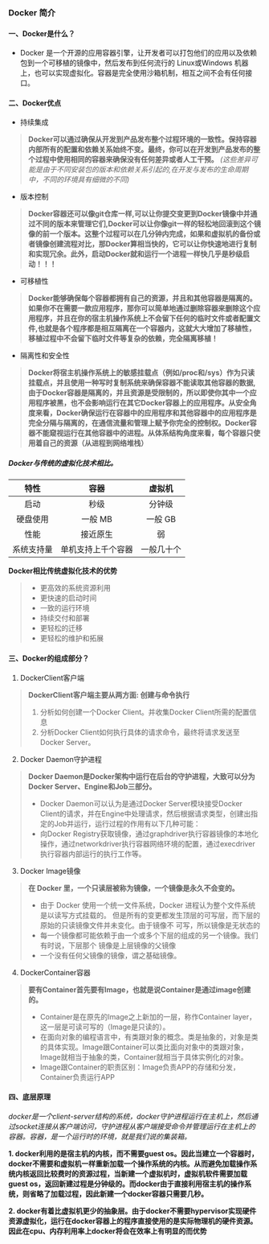 ### Docker 简介

#### **一、Docker是什么？** 

+ Docker 是一个开源的应用容器引擎，让开发者可以打包他们的应用以及依赖包到一个可移植的镜像中，然后发布到任何流行的 Linux或Windows 机器上，也可以实现虚拟化。容器是完全使用沙箱机制，相互之间不会有任何接口。

#### **二、Docker优点**

+ 持续集成
 >  **Docker可以通过确保从开发到产品发布整个过程环境的一致性。保持容器内部所有的配置和依赖关系始终不变。最终，你可以在开发到产品发布的整个过程中使用相同的容器来确保没有任何差异或者人工干预。**
 *(这些差异可能是由于不同安装包的版本和依赖关系引起的,在开发与发布的生命周期中，不同的环境具有细微的不同)*

+ 版本控制
 > **Docker容器还可以像git仓库一样,可以让你提交变更到Docker镜像中并通过不同的版本来管理它们,Docker可以让你像git一样的轻松地回滚到这个镜像的前一个版本。这整个过程可以在几分钟内完成，如果和虚拟机的备份或者镜像创建流程对比，那Docker算相当快的，它可以让你快速地进行复制和实现冗余。此外，启动Docker就和运行一个进程一样快几乎是秒级启动！！！**

+ 可移植性
 > **Docker能够确保每个容器都拥有自己的资源，并且和其他容器是隔离的。如果你不在需要一款应用程序，那你可以简单地通过删除容器来删除这个应用程序，并且在你的宿主机操作系统上不会留下任何的临时文件或者配置文件,也就是各个程序都是相互隔离在一个容器内，这就大大增加了移植性，移植过程中不会留下临时文件等复杂的依赖，完全隔离移植！**

+ 隔离性和安全性
 > **Docker将宿主机操作系统上的敏感挂载点（例如/proc和/sys）作为只读挂载点，并且使用一种写时复制系统来确保容器不能读取其他容器的数据,由于Docker容器是隔离的，并且资源是受限制的，所以即使你其中一个应用程序被黑，也不会影响运行在其它Docker容器上的应用程序。从安全角度来看，Docker确保运行在容器中的应用程序和其他容器中的应用程序是完全分隔与隔离的，在通信流量和管理上赋予你完全的控制权。Docker容器不能窥视运行在其他容器中的进程。从体系结构角度来看，每个容器只使用着自己的资源（从进程到网络堆栈）**

##### Docker与传统的虚拟化技术相比。
| 特性 | 容器 | 虚拟机 |
| :----:| :----: | :----: |
| 启动 | 秒级 | 分钟级 |
| 硬盘使用 | 一般 MB | 一般 GB |
| 性能 | 接近原生 | 弱 |
| 系统支持量 | 单机支持上千个容器 | 一般几十个 |

**Docker相比传统虚拟化技术的优势**
 > + 更高效的系统资源利用
 > + 更快速的启动时间
 > + 一致的运行环境
 > + 持续交付和部署
 > + 更轻松的迁移
 > + 更轻松的维护和拓展
 
#### **三、Docker的组成部分？** 

1. DockerClient客户端
 > **DockerClient客户端主要从两方面: 创建与命令执行**
 > 1. 分析如何创建一个Docker Client。并收集Docker Client所需的配置信息
 > 2. 分析Docker Client如何执行具体的请求命令，最终将请求发送至Docker Server。

2. Docker Daemon守护进程
 > **Docker Daemon是Docker架构中运行在后台的守护进程，大致可以分为Docker Server、Engine和Job三部分。**
 > + Docker Daemon可以认为是通过Docker Server模块接受Docker Client的请求，并在Engine中处理请求，然后根据请求类型，创建出指定的Job并运行，运行过程的作用有以下几种可能：
 > + 向Docker Registry获取镜像，通过graphdriver执行容器镜像的本地化操作，通过networkdriver执行容器网络环境的配置，通过execdriver执行容器内部运行的执行工作等。

3. Docker Image镜像
 > **在 Docker 里，一个只读层被称为镜像，一个镜像是永久不会变的。**
 > + 由于 Docker 使用一个统一文件系统，Docker 进程认为整个文件系统是以读写方式挂载的。 但是所有的变更都发生顶层的可写层，而下层的原始的只读镜像文件并未变化。由于镜像不 可写，所以镜像是无状态的
 > + 每一个镜像都可能依赖于由一个或多个下层的组成的另一个镜像。我们有时说，下层那个 镜像是上层镜像的父镜像
 > + 一个没有任何父镜像的镜像，谓之基础镜像。

4. DockerContainer容器
 > **要有Container首先要有Image，也就是说Container是通过image创建的。**
 > + Container是在原先的Image之上新加的一层，称作Container layer，这一层是可读可写的（Image是只读的）。
 > + 在面向对象的编程语言中，有类跟对象的概念。类是抽象的，对象是类的具体实现。Image跟Container可以类比面向对象中的类跟对象，Image就相当于抽象的类，Container就相当于具体实例化的对象。
 > + Image跟Container的职责区别：Image负责APP的存储和分发，Container负责运行APP

#### **四、底层原理**

*docker是一个client-server结构的系统，docker守护进程运行在主机上，然后通过socket连接从客户端访问，守护进程从客户端接受命令并管理运行在主机上的容器。容器，是一个运行时的环境，就是我们说的集装箱。*

**1. docker利用的是宿主机的内核，而不需要guest os。因此当建立一个容器时，docker不需要和虚拟机一样重新加载一个操作系统的内核。从而避免加载操作系统内核返回比较费时的资源过程，当新建一个虚拟机时，虚拟机软件需要加载guest os，返回新建过程是分钟级的。而docker由于直接利用宿主机的操作系统，则省略了加载过程，因此新建一个docker容器只需要几秒。**

**2. docker有着比虚拟机更少的抽象层。由于docker不需要hypervisor实现硬件资源虚拟化，运行在docker容器上的程序直接使用的是实际物理机的硬件资源。因此在cpu、内存利用率上docker将会在效率上有明显的而优势**







